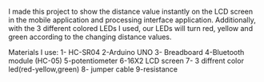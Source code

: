 I made this project to show the distance value instantly on the LCD screen in the mobile application and processing interface application. 
Additionally, with the 3 different colored LEDs I used, our LEDs will turn red, yellow and green according to the changing distance values.

Materials I use:
1- HC-SR04
2-Arduino UNO
3- Breadboard
4-Bluetooth module (HC-05)
5-potentiometer
6-16X2 LCD screen
7- 3 diffrent color led(red-yellow,green)
8- jumper cable
9-resistance
